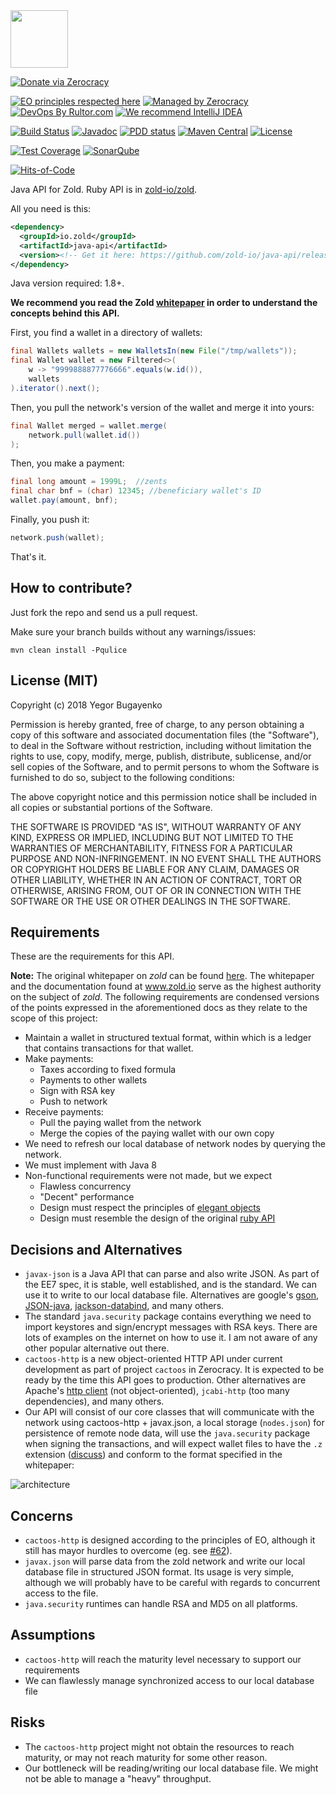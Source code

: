 <img src="http://www.zold.io/logo.svg" width="92px" height="92px"/>

[![Donate via Zerocracy](https://www.0crat.com/contrib-badge/CAZUREFND.svg)](https://www.0crat.com/contrib/CAZUREFND)

[![EO principles respected here](http://www.elegantobjects.org/badge.svg)](http://www.elegantobjects.org)
[![Managed by Zerocracy](https://www.0crat.com/badge/CAZUREFND.svg)](https://www.0crat.com/p/CAZUREFND)
[![DevOps By Rultor.com](http://www.rultor.com/b/zold-io/java-api)](http://www.rultor.com/p/zold-io/java-api)
[![We recommend IntelliJ IDEA](http://www.elegantobjects.org/intellij-idea.svg)](https://www.jetbrains.com/idea/)

[![Build Status](https://travis-ci.org/zold-io/java-api.svg?branch=master)](https://travis-ci.org/zold-io/java-api)
[![Javadoc](http://www.javadoc.io/badge/io.zold/java-api.svg)](http://www.javadoc.io/doc/io.zold/java-api)
[![PDD status](http://www.0pdd.com/svg?name=zold-io/java-api)](http://www.0pdd.com/p?name=zold-io/java-api)
[![Maven Central](https://img.shields.io/maven-central/v/io.zold/java-api.svg)](https://maven-badges.herokuapp.com/maven-central/io.zold/java-api)
[![License](https://img.shields.io/badge/license-MIT-green.svg)](https://github.com/zold-io/java-api/blob/master/LICENSE.txt)

[![Test Coverage](https://img.shields.io/codecov/c/github/zold-io/java-api.svg)](https://codecov.io/github/zold-io/java-api?branch=master)
[![SonarQube](https://img.shields.io/badge/sonar-ok-green.svg)](https://sonarcloud.io/dashboard?id=io.zold%3java-api)

[![Hits-of-Code](https://hitsofcode.com/github/zold-io/java-api)](https://hitsofcode.com/view/github/zold-io/java-api)

Java API for Zold. Ruby API is in [zold-io/zold](https://github.com/zold-io/zold).

All you need is this:

```xml
<dependency>
  <groupId>io.zold</groupId>
  <artifactId>java-api</artifactId>
  <version><!-- Get it here: https://github.com/zold-io/java-api/releases --></version>
</dependency>
```

Java version required: 1.8+.

**We recommend you read the Zold [whitepaper](https://papers.zold.io/wp.pdf) in order to understand the concepts behind this API.**

First, you find a wallet in a directory of wallets:

```java
final Wallets wallets = new WalletsIn(new File("/tmp/wallets"));
final Wallet wallet = new Filtered<>(
    w -> "9999888877776666".equals(w.id()),
    wallets
).iterator().next();
```

Then, you pull the network's version of the wallet and merge it into yours:

```java
final Wallet merged = wallet.merge(
    network.pull(wallet.id())
);
```

Then, you make a payment:

```java
final long amount = 1999L;  //zents
final char bnf = (char) 12345; //beneficiary wallet's ID
wallet.pay(amount, bnf);
```

Finally, you push it:

```java
network.push(wallet);
```

That's it.

## How to contribute?

Just fork the repo and send us a pull request.

Make sure your branch builds without any warnings/issues:

```
mvn clean install -Pqulice
```

## License (MIT)

Copyright (c) 2018 Yegor Bugayenko

Permission is hereby granted, free of charge, to any person obtaining a copy
of this software and associated documentation files (the "Software"), to deal
in the Software without restriction, including without limitation the rights
to use, copy, modify, merge, publish, distribute, sublicense, and/or sell
copies of the Software, and to permit persons to whom the Software is
furnished to do so, subject to the following conditions:

The above copyright notice and this permission notice shall be included
in all copies or substantial portions of the Software.

THE SOFTWARE IS PROVIDED "AS IS", WITHOUT WARRANTY OF ANY KIND, EXPRESS OR
IMPLIED, INCLUDING BUT NOT LIMITED TO THE WARRANTIES OF MERCHANTABILITY,
FITNESS FOR A PARTICULAR PURPOSE AND NON-INFRINGEMENT. IN NO EVENT SHALL THE
AUTHORS OR COPYRIGHT HOLDERS BE LIABLE FOR ANY CLAIM, DAMAGES OR OTHER
LIABILITY, WHETHER IN AN ACTION OF CONTRACT, TORT OR OTHERWISE, ARISING FROM,
OUT OF OR IN CONNECTION WITH THE SOFTWARE OR THE USE OR OTHER DEALINGS IN THE
SOFTWARE.

## Requirements

These are the requirements for this API.

**Note:** The original whitepaper on *zold* can be found [here](https://www.zold.io/). The whitepaper and the documentation found at www.zold.io serve as the highest authority on the subject of *zold*. The following requirements are condensed versions of the points expressed in the aforementioned docs as they relate to the scope of this project:

* Maintain a wallet in structured textual format, within which is a ledger that contains transactions for that wallet.
* Make payments:
  * Taxes according to fixed formula
  * Payments to other wallets
  * Sign with RSA key
  * Push to network
* Receive payments:
  * Pull the paying wallet from the network
  * Merge the copies of the paying wallet with our own copy
* We need to refresh our local database of network nodes by querying the network.
* We must implement with Java 8
* Non-functional requirements were not made, but we expect
  * Flawless concurrency
  * "Decent" performance
  * Design must respect the principles of [elegant objects](www.elegantobjects.org)
  * Design must resemble the design of the original [ruby API](https://github.com/zold-io/zold)


## Decisions and Alternatives

* `javax-json` is a Java API that can parse and also write JSON. As part of the EE7 spec, it is stable, well established, and is the standard. We can use it to write to our local database file. Alternatives are google's [gson](https://github.com/google/gson), [JSON-java](https://github.com/stleary/JSON-java), [jackson-databind](https://github.com/FasterXML/jackson-databind/), and many others.
* The standard `java.security` package contains everything we need to import keystores and sign/encrypt messages with RSA keys. There are lots of examples on the internet on how to use it. I am not aware of any other popular alternative out there.
* `cactoos-http` is a new object-oriented HTTP API under current development as part of project `cactoos` in Zerocracy. It is expected to be ready by the time this API goes to production. Other alternatives are Apache's [http client](https://hc.apache.org/httpcomponents-client-4.5.x/index.html) (not object-oriented), `jcabi-http` (too many dependencies), and many others.
* Our API will consist of our core classes that will communicate with the network using cactoos-http + javax.json, a local storage (`nodes.json`) for persistence of remote node data, will use the `java.security` package when signing the transactions, and will expect wallet files to have the `.z` extension ([discuss](https://github.com/zold-io/zold/issues/164)) and conform to the format specified in the whitepaper:

![architecture](http://www.plantuml.com/plantuml/proxy?src=https://raw.githubusercontent.com/zold-io/java-api/master/src/site/resources/plantuml/architecture.plantuml)

## Concerns

* `cactoos-http` is designed according to the principles of EO, although it still has mayor hurdles to overcome (eg. see [#62](https://github.com/yegor256/cactoos-http/issues/62)).
* `javax.json` will parse data from the zold network and write our local database file in structured JSON format. Its usage is very simple, although we will probably have to be careful with regards to concurrent access to the file.
* `java.security` runtimes can handle RSA and MD5 on all platforms.

## Assumptions

* `cactoos-http` will reach the maturity level necessary to support our requirements
* We can flawlessly manage synchronized access to our local database file

## Risks

* The `cactoos-http` project might not obtain the resources to reach maturity, or may not reach maturity for some other reason.
* Our bottleneck will be reading/writing our local database file. We might not be able to manage a "heavy" throughput.

